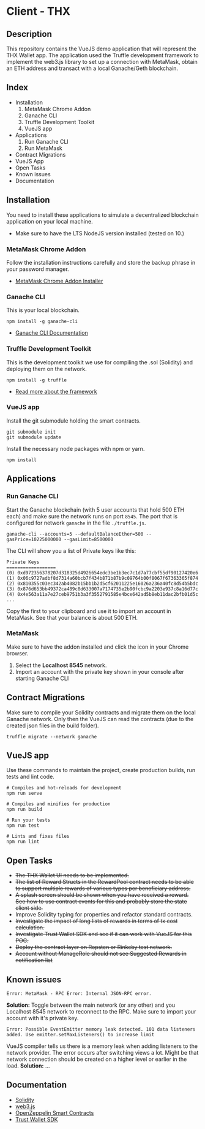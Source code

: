 # Client - THX

## Description
This repository contains the VueJS demo application that will represent the THX Wallet app. The application used the Truffle development framework to implement the web3.js library to set up a connection with MetaMask, obtain an ETH address and transact with a local Ganache/Geth blockchain.

## Index
* Installation
    1. MetaMask Chrome Addon
    2. Ganache CLI
    3. Truffle Development Toolkit
    4. VueJS app
* Applications
    1. Run Ganache CLI
    2. Run MetaMask
* Contract Migrations
* VueJS App
* Open Tasks
* Known issues
* Documentation

## Installation
You need to install these applications to simulate a decentralized blockchain application on your local machine.

* Make sure to have the LTS NodeJS version installed (tested on 10.)

### MetaMask Chrome Addon
Follow the installation instructions carefully and store the backup phrase in your password manager.

* [MetaMask Chrome Addon Installer](https://chrome.google.com/webstore/detail/metamask/nkbihfbeogaeaoehlefnkodbefgpgknn)

### Ganache CLI
This is your local blockchain.
```
npm install -g ganache-cli
```

* [Ganache CLI Documentation](https://github.com/trufflesuite/ganache-cli)

### Truffle Development Toolkit
This is the development toolkit we use for compiling the .sol (Solidity) and deploying them on the network.
```
npm install -g truffle
```

* [Read more about the framework](https://github.com/trufflesuite/truffle)


### VueJS app
Install the git submodule holding the smart contracts.
```
git submodule init
git submodule update
```
Install the necessary node packages with npm or yarn.
```
npm install
```

## Applications

### Run Ganache CLI
Start the Ganache blockchain (with 5 user accounts that hold 500 ETH each) and make sure the network runs on port `8545`. The port that is configured for network `ganache` in the file `./truffle.js`.
```
ganache-cli --accounts=5 --defaultBalanceEther=500 --gasPrice=10225000000 --gasLimit=8500000
```

The CLI will show you a list of Private keys like this:
```
Private Keys
==================
(0) 0xd972356378207d318325d4926654edc3be1b3ec7c1d7a77cbf55df90127420e6
(1) 0x06c9727adbf8d7314a60bcb7f434b871b87b9c09764b00f8067f67363365f874
(2) 0x810355c03ec342ab4082b15bb1b2d5cf62011225e16026a236a40fc8d54b5bdc
(3) 0x876d653bb49372ca489c8d633007a7174735e2b90fcbc9a2203e937c8a16d77c
(4) 0x4e563a11a7e27ceb9751b3a3f3552791585e4bce642ad5b8eb11dac2bfb01d5c
...
```

Copy the first to your clipboard and use it to import an account in MetaMask. See that your balance is about 500 ETH.

### MetaMask
Make sure to have the addon installed and click the icon in your Chrome browser.

1. Select the **Localhost 8545** network.
2. Import an account with the private key shown in your console after starting Ganache CLI

## Contract Migrations
Make sure to compile your Solidity contracts and migrate them on the local Ganache network. Only then the VueJS can read the contracts (due to the created json files in the build folder).
```
truffle migrate --network ganache
```

## VueJS app
Use these commands to maintain the project, create production builds, run tests and lint code.

```
# Compiles and hot-reloads for development
npm run serve

# Compiles and minifies for production
npm run build

# Run your tests
npm run test

# Lints and fixes files
npm run lint
```

## Open Tasks

* ~~The THX Wallet UI needs to be implemented.~~
* ~~The list of Reward Structs in the RewardPool contract needs to be able to support multiple rewards of various types per beneficiary address.~~
* ~~A splash screen should be shown when you have received a reward. See how to use contract events for this and probably store the state client side.~~
* Improve Solidity typing for properties and refactor standard contracts.
* ~~Investigate the impact of long lists of rewards in terms of tx cost calculation.~~
* ~~Investigate Trust Wallet SDK and see if it can work with VueJS for this POC.~~
* ~~Deploy the contract layer on Ropsten or Rinkeby test network.~~
* ~~Account without ManageRole should not see Suggested Rewards in notification list~~

## Known issues
```
Error: MetaMask - RPC Error: Internal JSON-RPC error.
```
**Solution:** Toggle between the main network (or any other) and you Localhost 8545 network to reconnect to the RPC. Make sure to import your account with it's private key.

```
Error: Possible EventEmitter memory leak detected. 101 data listeners added. Use emitter.setMaxListeners() to increase limit
```
VueJS compiler tells us there is a memory leak when adding listeners to the network provider. The error occurs after switching views a lot. Might be that network connection should be created on a higher level or earlier in the load.
**Solution:** ...

## Documentation

* [Solidity](https://solidity.readthedocs.io/en/v0.5.0/)
* [web3.js](https://web3js.readthedocs.io/en/1.0/)
* [OpenZeppelin Smart Contracts](https://github.com/OpenZeppelin/openzeppelin-solidity.git)
* [Trust Wallet SDK](https://github.com/TrustWallet/react-native-trust-sdk)
